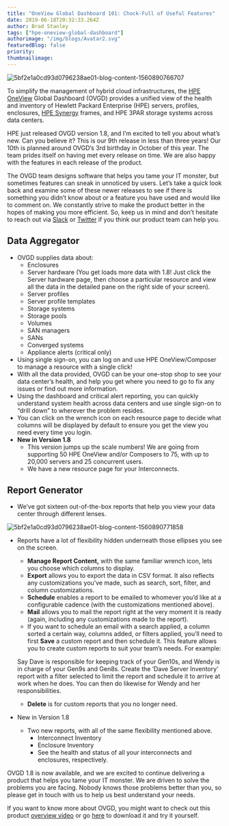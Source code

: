```yaml
---
title: "OneView Global Dashboard 101: Chock-Full of Useful Features"
date: 2019-06-18T20:32:33.264Z
author: Brad Stanley  
tags: ["hpe-oneview-global-dashboard"]
authorimage: "/img/blogs/Avatar2.svg"
featuredBlog: false
priority:
thumbnailimage:
---
```

![5bf2e1a0cd93d0796238ae01-blog-content-1560890766707](https://hpe-developer-portal.s3.amazonaws.com/uploads/media/2019/5/picture1-1560890766706.png)


To simplify the management of hybrid cloud infrastructures, the [HPE OneView](https://www.hpe.com/us/en/integrated-systems/software.html) Global Dashboard (OVGD) provides a unified view of the health and inventory of Hewlett Packard Enterprise (HPE) servers, profiles, enclosures, [HPE Synergy](https://www.hpe.com/us/en/integrated-systems/synergy.html) frames, and HPE 3PAR storage systems across data centers.

HPE just released OVGD version 1.8, and I’m excited to tell you about what’s new. Can you believe it? This is our 9th release in less than three years! Our 10th is planned around OVGD’s 3rd birthday in October of this year. The team prides itself on having met every release on time. We are also happy with the features in each release of the product.

The OVGD team designs software that helps you tame your IT monster, but sometimes features can sneak in unnoticed by users. Let’s take a quick look back and examine some of these newer releases to see if there is something you didn’t know about or a feature you have used and would like to comment on. We constantly strive to make the product better in the hopes of making you more efficient. So, keep us in mind and don’t hesitate to reach out via [Slack](https://slack.hpedev.io/) or [Twitter](https://twitter.com/HPE_Developer) if you think our product team can help you. 
## Data Aggregator  
* OVGD supplies data about:
    * Enclosures
    * Server hardware (You get loads more data with 1.8! Just click the Server hardware page, then choose a particular resource and view all the data in the detailed pane on the right side of your screen).  
    * Server profiles
    * Server profile templates
    * Storage systems
    * Storage pools
    * Volumes
    * SAN managers
    * SANs
    * Converged systems
    * Appliance alerts (critical only)
* Using single sign-on, you can log on and use HPE OneView/Composer to manage a resource with a single click! 
* With all the data provided, OVGD can be your one-stop shop to see your data center’s health, and help you get where you need to go to fix any issues or find out more information.  
* Using the dashboard and critical alert reporting, you can quickly understand system health across data centers and use single sign-on to “drill down” to wherever the problem resides. 
* You can click on the wrench icon   on each resource page to decide what columns will be displayed by default to ensure you get the view you need every time you login.   
* __New in Version 1.8__
    * This version jumps up the scale numbers! We are going from supporting 50 HPE OneView and/or Composers to 75, with up to 20,000 servers and 25 concurrent users.
    * We have a new resource page for your Interconnects.

## Report Generator
* We’ve got sixteen out-of-the-box reports that help you view your data center through different lenses. 


![5bf2e1a0cd93d0796238ae01-blog-content-1560890771858](https://hpe-developer-portal.s3.amazonaws.com/uploads/media/2019/5/picture2-1560890771858.png)

* Reports have a lot of flexibility hidden underneath those ellipses you see on the screen.
    * __Manage Report Content,__ with the same familiar wrench icon, lets you choose which columns to display.
    * __Export__ allows you to export the data in CSV format. It also reflects any customizations you’ve made, such as search, sort, filter, and column customizations.
    * __Schedule__ enables a report to be emailed to whomever you’d like at a configurable cadence (with the customizations mentioned above).
    * __Mail__ allows you to mail the report right at the very moment it is ready (again, including any customizations made to the report).
    * If you want to schedule an email with a search applied, a column sorted a certain way, columns added, or filters applied, you’ll need to first __Save__ a custom report and then schedule it. This feature allows you to create custom reports to suit your team’s needs. For example:

    Say Dave is responsible for keeping track of your Gen10s, and Wendy is in charge of your Gen9s and Gen8s. Create the ‘Dave Server Inventory’ report with a filter selected to limit the report and schedule it to arrive at work when he does. You can then do likewise for Wendy and her responsibilities.     

    * __Delete__ is for custom reports that you no longer need.
* New in Version 1.8
    * Two new reports, with all of the same flexibility mentioned above.
        * Interconnect Inventory
        * Enclosure Inventory
        * See the health and status of all your interconnects and enclosures, respectively.

OVGD 1.8 is now available, and we are excited to continue delivering a product that helps you tame your IT monster. We are driven to solve the problems you are facing. Nobody knows those problems better than you, so please get in touch with us to help us best understand your needs.

If you want to know more about OVGD, you might want to check out this product [overview video](https://www.youtube.com/watch?v=qsmNvNoy-qw) or go [here](https://buy.hpe.com/b2c/us/en/enterprise-software/converged-infrastructure-management-software/converged-infrastructure-management/oneview-management-software/hpe-oneview-global-dashboard/p/1009187269) to download it and try it yourself.
